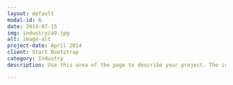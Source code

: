 ```yaml
---
layout: default
modal-id: 6
date: 2014-07-15
img: industry/a9.jpg
alt: image-alt
project-date: April 2014
client: Start Bootstrap
category: Industry
description: Use this area of the page to describe your project. The icon above is part of a free icon set by <a href="https://sellfy.com/p/8Q9P/jV3VZ/">Flat Icons</a>. On their website, you can download their free set with 16 icons, or you can purchase the entire set with 146 icons for only $12!

---
```

